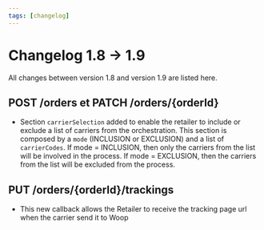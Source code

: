 ```yaml
---
tags: [changelog]
---
```


# Changelog 1.8 -> 1.9

All changes between version 1.8 and version 1.9 are listed here.

## POST /orders et PATCH /orders/{orderId}

- Section `carrierSelection` added to enable the retailer to include or exclude a list of carriers from the orchestration. This section is composed by a `mode` (INCLUSION or EXCLUSION) and a list of `carrierCodes`. If mode = INCLUSION, then only the carriers from the list will be involved in the process. If mode = EXCLUSION, then the carriers from the list will be excluded from the process.

## PUT /orders/{orderId}/trackings

- This new callback allows the Retailer to receive the tracking page url when the carrier send it to Woop